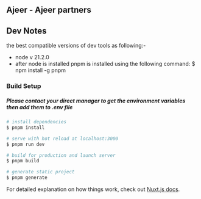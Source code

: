 ## Ajeer - Ajeer partners

## Dev Notes
the best compatible versions of dev tools as following:-
* node v 21.2.0
* after node is installed pnpm is installed using the following command:
$ npm install -g pnpm

### Build Setup

##### Please contact your direct manager to get the environment variables then add them to .env file

```bash
# install dependencies
$ pnpm install

# serve with hot reload at localhost:3000
$ pnpm run dev

# build for production and launch server
$ pnpm build

# generate static project
$ pnpm generate
```

For detailed explanation on how things work, check out [Nuxt.js docs](https://nuxtjs.org).
